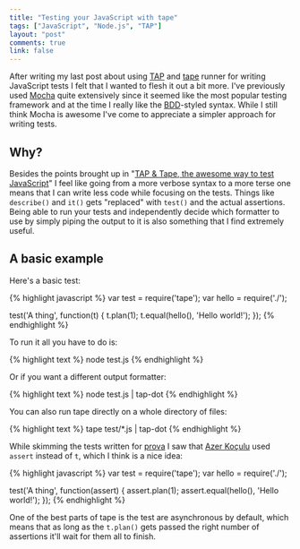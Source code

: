 ```yaml
---
title: "Testing your JavaScript with tape"
tags: ["JavaScript", "Node.js", "TAP"]
layout: "post"
comments: true
link: false
---
```


After writing my last post about using [TAP](http://testanything.org/) and [tape](https://github.com/substack/tape) runner for writing JavaScript tests I felt that I wanted to flesh it out a bit more. I've previously used [Mocha](http://visionmedia.github.io/mocha/) quite extensively since it seemed like the most popular testing framework and at the time I really like the [BDD](http://en.wikipedia.org/wiki/Behavior-driven_development)-styled syntax. While I still think Mocha is awesome I've come to appreciate a simpler approach for writing tests.

## Why?

Besides the points brought up in "[TAP & Tape, the awesome way to test JavaScript](http://www.macwright.org/2014/03/11/tape-is-cool.html)" I feel like going from a more verbose syntax to a more terse one means that I can write less code while focusing on the tests. Things like `describe()` and `it()` gets "replaced" with `test()` and the actual assertions. Being able to run your tests and independently decide which formatter to use by simply piping the output to it is also something that I find extremely useful.

## A basic example

Here's a basic test:

{% highlight javascript %}
var test  = require('tape');
var hello = require('./');

test('A thing', function(t) {
  t.plan(1);
  t.equal(hello(), 'Hello world!');
});
{% endhighlight %}

To run it all you have to do is:

{% highlight text %}
node test.js
{% endhighlight %}

Or if you want a different output formatter:

{% highlight text %}
node test.js | tap-dot
{% endhighlight %}

You can also run tape directly on a whole directory of files:

{% highlight text %}
tape test/*.js | tap-dot
{% endhighlight %}

While skimming the tests written for [prova](https://github.com/azer/prova) I saw that [Azer Koçulu](https://github.com/azer) used `assert` instead of `t`, which I think is a nice idea:

{% highlight javascript %}
var test  = require('tape');
var hello = require('./');

test('A thing', function(assert) {
  assert.plan(1);
  assert.equal(hello(), 'Hello world!');
});
{% endhighlight %}

One of the best parts of tape is the test are asynchronous by default, which means that as long as the `t.plan()` gets passed the right number of assertions it'll wait for them all to finish.
